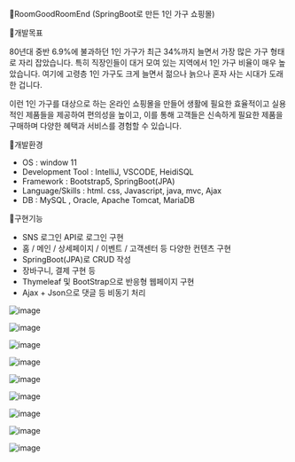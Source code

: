 🎁RoomGoodRoomEnd (SpringBoot로 만든 1인 가구 쇼핑몰)

📣개발목표

80년대 중반 6.9%에 불과하던 1인 가구가 최근 34%까지 늘면서 가장 많은 가구 형태로 자리 잡았습니다. 
특히 직장인들이 대거 모여 있는 지역에서 1인 가구 비율이 매우 높았습니다. 
여기에 고령층 1인 가구도 크게 늘면서 젊으나 늙으나 혼자 사는 시대가 도래한 겁니다. 

이런 1인 가구를 대상으로 하는 온라인 쇼핑몰을 만들어 생활에 필요한 효율적이고 실용적인 제품들을 제공하여 편의성을 높이고, 
이를 통해 고객들은 신속하게 필요한 제품을 구매하며 다양한 혜택과 서비스를 경험할 수 있습니다.

📣개발환경

- OS : window 11
- Development Tool : IntelliJ, VSCODE, HeidiSQL
- Framework : Bootstrap5, SpringBoot(JPA)
- Language/Skills : html. css, Javascript, java, mvc, Ajax
- DB : MySQL , Oracle, Apache Tomcat, MariaDB

📣구현기능

- SNS 로그인 API로 로그인 구현
- 홈 / 메인 /  상세페이지 / 이벤트 / 고객센터 등 다양한 컨텐츠 구현
- SpringBoot(JPA)로 CRUD 작성
- 장바구니, 결제 구현 등
- Thymeleaf 및 BootStrap으로 반응형 웹페이지 구현
- Ajax + Json으로 댓글 등 비동기 처리

![image](https://github.com/user-attachments/assets/4b636344-7221-42e0-8325-bd9448d20fbc)

![image](https://github.com/user-attachments/assets/25dcdf48-4cc4-446e-a3d3-e327aa9bdc7c)

![image](https://github.com/user-attachments/assets/c64816b3-26df-4be7-bb6c-ecde38e4a592)

![image](https://github.com/user-attachments/assets/fb6846f9-d4e8-4dda-aafc-b46967bc07ac)

![image](https://github.com/user-attachments/assets/67f6f169-48c9-4936-80af-393042358938)

![image](https://github.com/user-attachments/assets/d5e8caba-b4b6-4398-9d22-16a3c071410a)

![image](https://github.com/user-attachments/assets/58239141-da97-4f59-bf9a-07b740bfe3be)

![image](https://github.com/user-attachments/assets/ccb9b614-6b1b-4c19-9b09-8215d4a1fc3c)

![image](https://github.com/user-attachments/assets/091c19de-8aba-4ece-ac0a-5502c6360d7a)


